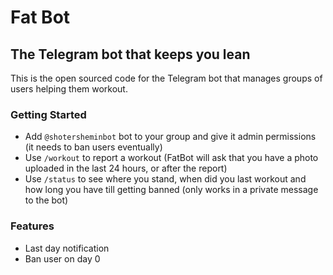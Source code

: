 # Fat Bot
The Telegram bot that keeps you lean
---
This is the open sourced code for the Telegram bot that manages groups of users helping them workout.

### Getting Started
* Add `@shotersheminbot` bot to your group and give it admin permissions (it needs to ban users eventually)
* Use `/workout` to report a workout (FatBot will ask that you have a photo uploaded in the last 24 hours, or after the report)
* Use `/status` to see where you stand, when did you last workout and how long you have till getting banned (only works in a private message to the bot)

### Features
* Last day notification
* Ban user on day 0

